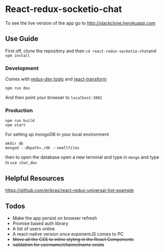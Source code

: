 # React-redux-socketio-chat

To see the live version of the app go to http://slackclone.herokuapp.com

## Use Guide

First off, clone the repository and then `cd react-redux-socketio-chat`and `npm install`

### Development

Comes with [redux-dev tools](https://github.com/gaearon/redux-devtools) and [react-transform](https://github.com/gaearon/react-transform-boilerplate
)

```
npm run dev
```
And then point your browser to `localhost:3001`

### Production

```
npm run build
npm start
```

For setting up mongoDB in your local environment

```
mkdir db
mongod --dbpath=./db --smallfiles
```

then to open the database open a new terminal and type in `mongo` and type in `use chat_dev` 

## Helpful Resources

https://github.com/erikras/react-redux-universal-hot-example


## Todos
* Make the app persist on browser refresh
* Promise based auth library
* A list of users online
* A react-native version once exponentJS comes to PC
* ~~Move all the CSS to inline styling in the React Components~~
* ~~validation for username/channelname exists~~
